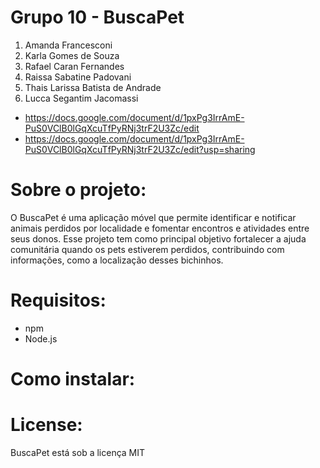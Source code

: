 # Grupo 10 - BuscaPet

1. Amanda Francesconi
1. Karla Gomes de Souza
1. Rafael Caran Fernandes
1. Raissa Sabatine Padovani
1. Thais Larissa Batista de Andrade
1. Lucca Segantim Jacomassi

* https://docs.google.com/document/d/1pxPg3IrrAmE-PuS0VClB0lGqXcuTfPyRNj3trF2U3Zc/edit
* https://docs.google.com/document/d/1pxPg3IrrAmE-PuS0VClB0lGqXcuTfPyRNj3trF2U3Zc/edit?usp=sharing

# Sobre o projeto:
O BuscaPet é uma aplicação móvel que permite identificar e notificar animais perdidos por localidade e fomentar encontros e atividades entre seus donos. Esse projeto tem como principal objetivo fortalecer a ajuda comunitária quando os pets estiverem perdidos, contribuindo com informações, como a localização desses bichinhos.

# Requisitos:
* npm
* Node.js

# Como instalar:

# License: 
BuscaPet está sob a licença MIT
